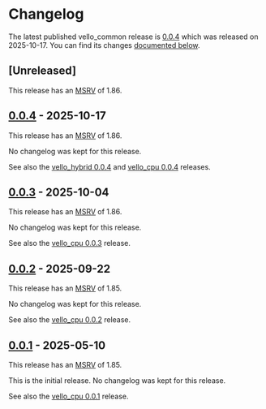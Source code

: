 <!-- Instructions

This changelog follows the patterns described here: <https://keepachangelog.com/en/>.

Subheadings to categorize changes are `added, changed, deprecated, removed, fixed, security`.

-->

# Changelog

The latest published vello_common release is [0.0.4](#004---2025-10-17) which was released on 2025-10-17.
You can find its changes [documented below](#004---2025-10-17).

## [Unreleased]

This release has an [MSRV][] of 1.86.

## [0.0.4][] - 2025-10-17

This release has an [MSRV][] of 1.86.

No changelog was kept for this release.

See also the [vello_hybrid 0.0.4](../vello_hybrid/CHANGELOG.md#004---2025-10-17) and [vello_cpu 0.0.4](../vello_cpu/CHANGELOG.md#004---2025-10-17) releases.

## [0.0.3][] - 2025-10-04

This release has an [MSRV][] of 1.86.

No changelog was kept for this release.

See also the [vello_cpu 0.0.3](../vello_cpu/CHANGELOG.md#003---2025-10-04) release.

## [0.0.2][] - 2025-09-22

This release has an [MSRV][] of 1.85.

No changelog was kept for this release.

See also the [vello_cpu 0.0.2](../vello_cpu/CHANGELOG.md#002---2025-09-22) release.

## [0.0.1][] - 2025-05-10

This release has an [MSRV][] of 1.85.

This is the initial release. No changelog was kept for this release.

See also the [vello_cpu 0.0.1](../vello_cpu/CHANGELOG.md#001---2025-05-10) release.

[0.0.4]: https://github.com/linebender/vello/compare/sparse-stips-v0.0.3...sparse-strips-v0.0.4
[0.0.3]: https://github.com/linebender/vello/compare/sparse-stips-v0.0.2...sparse-strips-v0.0.3
[0.0.2]: https://github.com/linebender/vello/compare/sparse-strips-v0.0.1...sparse-stips-v0.0.2
[0.0.1]: https://github.com/linebender/vello/compare/ca6b1e4c7f5b0d95953c3b524f5d3952d5669c5a...sparse-strips-v0.0.1

[MSRV]: README.md#minimum-supported-rust-version-msrv

